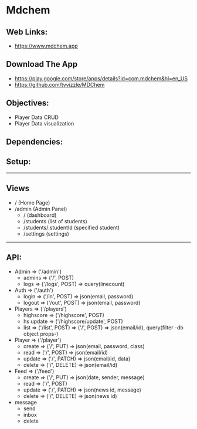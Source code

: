 # Mdchem
## Web Links:
* https://www.mdchem.app
## Download The App
* https://play.google.com/store/apps/details?id=com.mdchem&hl=en_US
* https://github.com/tvvizzle/MDChem
## Objectives:
* Player Data CRUD
* Player Data visualization
## Dependencies:
## Setup:
***
## Views
* / (Home Page)
* /admin (Admin Panel)
  * / (dashboard)
  * /students (list of students)
  * /students/:studentId (specified student)
  * /settings (settings)
***
## API:
* Admin => ('/admin')
  * admins      =>  ('/', POST)
  * logs        =>  ('/logs', POST) =>  query(linecount)
* Auth => ('/auth')
  * login       =>  ('/in', POST)   =>  json(email, password)
  * logout      =>  ('/out', POST)  =>  json(email, password)
* Players => ('/players')
  * highscore   =>  ('/highscore', POST)
  * hs update   =>  ('/highscore/update', POST)
  * list        =>  ('/list', POST) => ('/', POST) => json(email/id), query(filter -db object props-) 
* Player => ('/player')
  * create   => ('/', PUT)      =>  json(email, password, class)
  * read     => ('/', POST)     =>  json(email/id)
  * update   => ('/', PATCH)    =>  json(email/id, data)
  * delete   => ('/', DELETE)   =>  json(email/id) 
* Feed => ('/feed')
  * create  => ('/', PUT)       =>  json(date, sender, message)
  * read    => ('/', POST)
  * update  => ('/', PATCH)     =>  json(news id, message)
  * delete  => ('/', DELETE)    =>  json(news id)
* message
  * send
  * inbox
  * delete